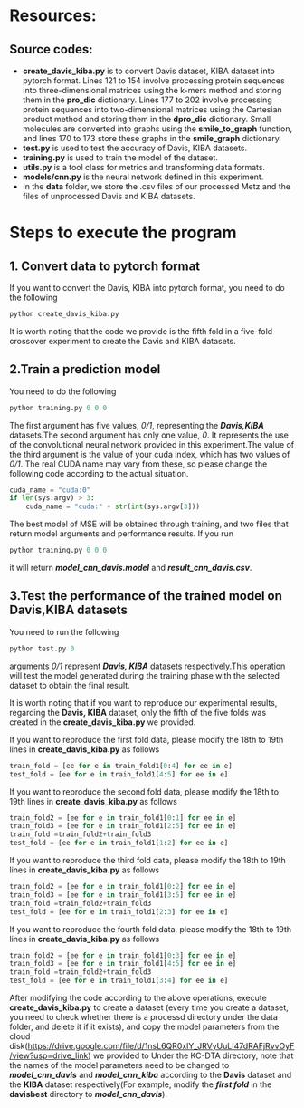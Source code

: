 # Resources:
## Source codes:
- **create_davis_kiba.py** is to convert Davis dataset, KIBA dataset into pytorch format. Lines 121 to 154 involve processing protein sequences into three-dimensional matrices using the k-mers method and storing them in the **pro_dic** dictionary. Lines 177 to 202 involve processing protein sequences into two-dimensional matrices using the Cartesian product method and storing them in the **dpro_dic** dictionary. Small molecules are converted into graphs using the **smile_to_graph** function, and lines 170 to 173 store these graphs in the **smile_graph** dictionary.
- **test.py** is used to test the accuracy of Davis, KIBA datasets.
- **training.py** is used to train the model of the dataset.
- **utils.py** is a tool class for metrics and transforming data formats.
- **models/cnn.py** is the neural network defined in this experiment.
- In the **data** folder, we store the .csv files of our processed Metz and the files of unprocessed Davis and KIBA datasets.
# Steps to execute the program
## 1. Convert data to pytorch format
If you want to convert the Davis, KIBA into pytorch format, you need to do the following
``` python
python create_davis_kiba.py
```
It is worth noting that the code we provide is the fifth fold in a five-fold crossover experiment to create the Davis and KIBA datasets.
## 2.Train a prediction model
You need to do the following
``` python
python training.py 0 0 0
```
The first argument has five values, *0/1*, representing the ***Davis,KIBA*** datasets.The second argument has only one value, 
*0*. It represents the use of the convolutional neural network provided in this experiment.The value of the third argument is the value of your cuda index, which has two values of *0/1*. The real CUDA name may vary from these, so please change the following code according to the actual situation.
``` python
cuda_name = "cuda:0"
if len(sys.argv) > 3:
    cuda_name = "cuda:" + str(int(sys.argv[3]))
```
The best model of MSE will be obtained through training, and two files that return model arguments and performance results. If you run 
``` python
python training.py 0 0 0
````
it will return ***model_cnn_davis.model*** and ***result_cnn_davis.csv***.
## 3.Test the performance of the trained model on Davis,KIBA datasets
You need to run the following 
``` python
python test.py 0
```
arguments *0/1* represent ***Davis, KIBA*** datasets respectively.This operation will test the model generated during the training phase with the selected dataset to obtain the final result.

It is worth noting that if you want to reproduce our experimental results, regarding the **Davis, KIBA** dataset, only the fifth of the five folds was created in the **create_davis_kiba.py** we provided.

If you want to reproduce the first fold data, please modify the 18th to 19th lines in **create_davis_kiba.py** as follows
``` python
train_fold = [ee for e in train_fold1[0:4] for ee in e]
test_fold = [ee for e in train_fold1[4:5] for ee in e]
```
If you want to reproduce the second fold data, please modify the 18th to 19th lines in **create_davis_kiba.py** as follows
``` python
train_fold2 = [ee for e in train_fold1[0:1] for ee in e]
train_fold3 = [ee for e in train_fold1[2:5] for ee in e]
train_fold =train_fold2+train_fold3
test_fold = [ee for e in train_fold1[1:2] for ee in e]
```

If you want to reproduce the third fold data, please modify the 18th to 19th lines in **create_davis_kiba.py** as follows
``` python
train_fold2 = [ee for e in train_fold1[0:2] for ee in e]
train_fold3 = [ee for e in train_fold1[3:5] for ee in e]
train_fold =train_fold2+train_fold3
test_fold = [ee for e in train_fold1[2:3] for ee in e]
```
If you want to reproduce the fourth fold data, please modify the 18th to 19th lines in **create_davis_kiba.py** as follows
``` python
train_fold2 = [ee for e in train_fold1[0:3] for ee in e]
train_fold3 = [ee for e in train_fold1[4:5] for ee in e]
train_fold =train_fold2+train_fold3
test_fold = [ee for e in train_fold1[3:4] for ee in e]
```
After modifying the code according to the above operations, execute **create_davis_kiba.py** to create a dataset (every time you create a dataset, you need to check whether there is a processd directory under the data folder, and delete it if it exists), and copy the model parameters from the cloud disk(https://drive.google.com/file/d/1nsL6QR0xlY_JRVyUuLI47dRAFjRvvOyF/view?usp=drive_link) we provided to Under the KC-DTA directory, note that the names of the model parameters need to be changed to ***model_cnn_davis*** and ***model_cnn_kiba*** according to the **Davis** dataset and the **KIBA** dataset respectively(For example, modify the ***first fold*** in the **davisbest** directory to ***model_cnn_davis***).
